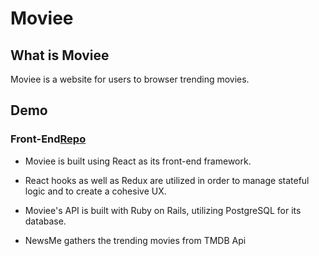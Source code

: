 # Moviee

## What is Moviee

Moviee is a website for users to browser trending movies.

## Demo

### Front-End[Repo](https://github.com/ChenyunZhang/movie_assessment_front)

- Moviee is built using React as its front-end framework.

- React hooks as well as Redux are utilized in order to manage stateful logic and to create a cohesive UX.

- Moviee's API is built with Ruby on Rails, utilizing PostgreSQL for its database.

- NewsMe gathers the trending movies from TMDB Api

